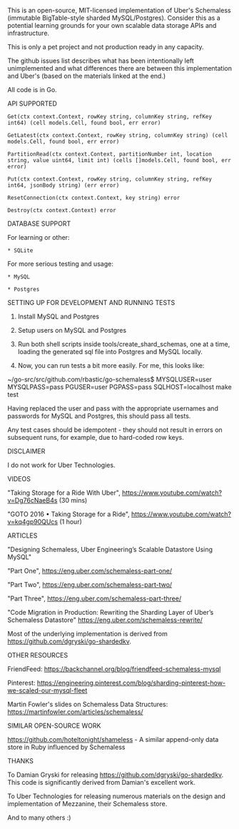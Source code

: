 This is an open-source, MIT-licensed implementation of Uber's Schemaless
(immutable BigTable-style sharded MySQL/Postgres). Consider this as a potential
learning grounds for your own scalable data storage APIs and infrastructure.

This is only a pet project and not production ready in any capacity.

The github issues list describes what has been intentionally left unimplemented and
what differences there are between this implementation and Uber's (based on the materials
linked at the end.)

All code is in Go.

API SUPPORTED

```
Get(ctx context.Context, rowKey string, columnKey string, refKey int64) (cell models.Cell, found bool, err error)

GetLatest(ctx context.Context, rowKey string, columnKey string) (cell models.Cell, found bool, err error)

PartitionRead(ctx context.Context, partitionNumber int, location string, value uint64, limit int) (cells []models.Cell, found bool, err error)

Put(ctx context.Context, rowKey string, columnKey string, refKey int64, jsonBody string) (err error)

ResetConnection(ctx context.Context, key string) error

Destroy(ctx context.Context) error
```

DATABASE SUPPORT

For learning or other:

	* SQLite

For more serious testing and usage:

	* MySQL

	* Postgres

SETTING UP FOR DEVELOPMENT AND RUNNING TESTS

1. Install MySQL and Postgres

2. Setup users on MySQL and Postgres

3. Run both shell scripts inside tools/create_shard_schemas, one at a time,
loading the generated sql file into Postgres and MySQL locally.

4. Now, you can run tests a bit more easily. For me, this looks like:

~/go-src/src/github.com/rbastic/go-schemaless$ MYSQLUSER=user MYSQLPASS=pass PGUSER=user PGPASS=pass SQLHOST=localhost make test

Having replaced the user and pass with the appropriate usernames and passwords
for MySQL and Postgres, this should pass all tests.

Any test cases should be idempotent - they should not result in errors on
subsequent runs, for example, due to hard-coded row keys.

DISCLAIMER

I do not work for Uber Technologies.

VIDEOS

"Taking Storage for a Ride With Uber", https://www.youtube.com/watch?v=Dg76cNaeB4s (30 mins)

"GOTO 2016 • Taking Storage for a Ride", https://www.youtube.com/watch?v=kq4gp90QUcs (1 hour)

ARTICLES

"Designing Schemaless, Uber Engineering’s Scalable Datastore Using MySQL"

"Part One", https://eng.uber.com/schemaless-part-one/

"Part Two", https://eng.uber.com/schemaless-part-two/

"Part Three", https://eng.uber.com/schemaless-part-three/

"Code Migration in Production: Rewriting the Sharding Layer of Uber’s Schemaless Datastore"
https://eng.uber.com/schemaless-rewrite/

Most of the underlying implementation is derived from https://github.com/dgryski/go-shardedkv.

OTHER RESOURCES

FriendFeed: https://backchannel.org/blog/friendfeed-schemaless-mysql

Pinterest: https://engineering.pinterest.com/blog/sharding-pinterest-how-we-scaled-our-mysql-fleet

Martin Fowler's slides on Schemaless Data Structures: https://martinfowler.com/articles/schemaless/

SIMILAR OPEN-SOURCE WORK

https://github.com/hoteltonight/shameless - A similar append-only data store in Ruby influenced by Schemaless

THANKS

To Damian Gryski for releasing https://github.com/dgryski/go-shardedkv. This code is significantly derived from Damian's excellent work.

To Uber Technologies for releasing numerous materials on the design and implementation of Mezzanine, their Schemaless store.

And to many others :)
